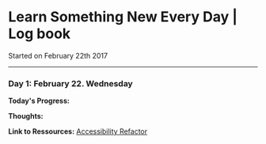 # Learn Something New Every Day | Log book
Started on February 22th 2017

---

### Day 1: February 22. Wednesday

**Today's Progress:**

**Thoughts:**

**Link to Ressources:** [Accessibility Refactor](https://github.com/tdimnet/Accessibility-Refactor)
